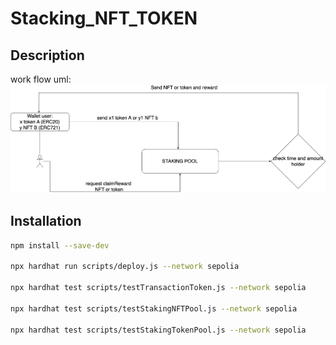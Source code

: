 # Stacking_NFT_TOKEN


## Description
work flow uml: 
![Alt text](work_flow.drawio.png)

## Installation

```bash
npm install --save-dev

npx hardhat run scripts/deploy.js --network sepolia

npx hardhat test scripts/testTransactionToken.js --network sepolia

npx hardhat test scripts/testStakingNFTPool.js --network sepolia

npx hardhat test scripts/testStakingTokenPool.js --network sepolia
